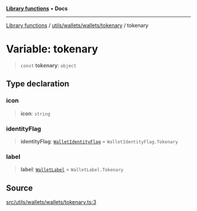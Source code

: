 [**Library functions**](../../../../../README.md) • **Docs**

***

[Library functions](../../../../../modules.md) / [utils/wallets/wallets/tokenary](../README.md) / tokenary

# Variable: tokenary

> `const` **tokenary**: `object`

## Type declaration

### icon

> **icon**: `string`

### identityFlag

> **identityFlag**: [`WalletIdentityFlag`](../../../types/enumerations/WalletIdentityFlag.md) = `WalletIdentityFlag.Tokenary`

### label

> **label**: [`WalletLabel`](../../../types/enumerations/WalletLabel.md) = `WalletLabel.Tokenary`

## Source

[src/utils/wallets/wallets/tokenary.ts:3](https://github.com/bgd-labs/fe-shared/blob/bcb81f075c57b42adfeb5f3e6c387d13f532f431/src/utils/wallets/wallets/tokenary.ts#L3)

